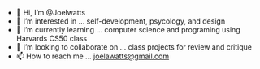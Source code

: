 - 👋 Hi, I’m @Joelwatts
- 👀 I’m interested in ... self-development, psycology, and design
- 🌱 I’m currently learning ... computer science and programing using Harvards CS50 class
- 💞️ I’m looking to collaborate on ... class projects for review and critique 
- 📫 How to reach me ... joelawatts@gmail.com

<!---
Joelwatts/Joelwatts is a ✨ special ✨ repository because its `README.md` (this file) appears on your GitHub profile.
You can click the Preview link to take a look at your changes.
--->

